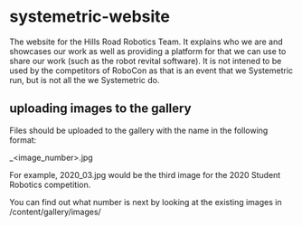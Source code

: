 # systemetric-website

The website for the Hills Road Robotics Team. It explains who we are and showcases our work as 
well as providing a platform for that we can use to share our work (such as the robot revital software).
It is not intened to be used by the competitors of RoboCon as that is an event that we Systemetric run, but
is not all the we Systemetric do.

## uploading images to the gallery

Files should be uploaded to the gallery with the name in the following format:

<competition year>_<image_number>.jpg

For example, 2020_03.jpg would be the third image for the 2020 Student Robotics competition.

You can find out what number is next by looking at the existing images in /content/gallery/images/


